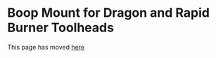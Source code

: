 # Boop Mount for Dragon and Rapid Burner Toolheads

This page has moved [here](../../Alternative_Voron_Mounts)
